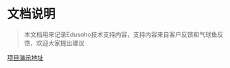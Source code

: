文档说明
=======
>本文档用来记录Edusoho技术支持内容，支持内容来自客户反馈和气球鱼反馈，欢迎大家提出建议




[项目演示地址](http://bellorchid.gitbooks.io/edusoho-tech-support/content/)

